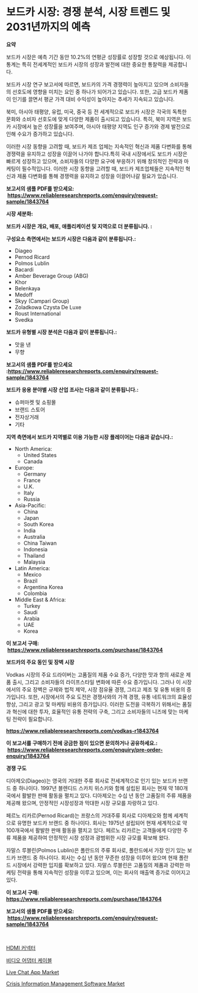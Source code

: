 <p><h1>보드카 시장: 경쟁 분석, 시장 트렌드 및 2031년까지의 예측</h1></p><p><strong>요약</strong></p>
<p><p>보드카 시장은 예측 기간 동안 10.2%의 연평균 성장률로 성장할 것으로 예상됩니다. 이 통계는 특히 전세계적인 보드카 시장의 성장과 발전에 대한 중요한 통찰력을 제공합니다.</p><p>보드카 시장 연구 보고서에 따르면, 보드카의 가격 경쟁력이 높아지고 있으며 소비자들의 선호도에 영향을 미치는 요인 중 하나가 되어가고 있습니다. 또한, 고급 보드카 제품이 인기를 끌면서 평균 가격 대비 수익성이 높아지는 추세가 지속되고 있습니다.</p><p>북미, 아시아 태평양, 유럽, 미국, 중국 등 전 세계적으로 보드카 시장은 각국의 독특한 문화와 소비자 선호도에 맞게 다양한 제품이 출시되고 있습니다. 특히, 북미 지역은 보드카 시장에서 높은 성장률을 보여주며, 아시아 태평양 지역도 인구 증가와 경제 발전으로 인해 수요가 증가하고 있습니다.</p><p>이러한 시장 동향을 고려할 때, 보드카 제조 업체는 지속적인 혁신과 제품 다변화를 통해 경쟁력을 유지하고 성장을 이끌어 나가야 합니다.특히 국내 시장에서도 보드카 시장은 빠르게 성장하고 있으며, 소비자들의 다양한 요구에 부응하기 위해 창의적인 전략과 마케팅이 필수적입니다. 이러한 시장 동향을 고려할 때, 보드카 제조업체들은 지속적인 혁신과 제품 다변화를 통해 경쟁력을 유지하고 성장을 이끌어나갈 필요가 있습니다.</p></p>
<p><strong>보고서의 샘플 PDF를 받으세요: &nbsp;<a href="https://www.reliableresearchreports.com/enquiry/request-sample/1843764">https://www.reliableresearchreports.com/enquiry/request-sample/1843764</a></strong></p>
<p><strong>시장 세분화:</strong></p>
<p><strong> 보드카 시장은 개요, 배포, 애플리케이션 및 지역으로 더 분류됩니다. :</strong></p>
<p><strong>구성요소 측면에서는 보드카 시장은 다음과 같이 분류됩니다.:</strong></p>
<p><ul><li>Diageo</li><li>Pernod Ricard</li><li>Polmos Lublin</li><li>Bacardi</li><li>Amber Beverage Group (ABG)</li><li>Khor</li><li>Belenkaya</li><li>Medoff</li><li>Skyy (Campari Group)</li><li>Zoladkowa Czysta De Luxe</li><li>Roust International</li><li>Svedka</li></ul></p>
<p><strong> 보드카 유형별 시장 분석은 다음과 같이 분류됩니다.:</strong></p>
<p><ul><li>맛을 낸</li><li>무향</li></ul></p>
<p><strong>보고서의 샘플 PDF를 받으세요 :<a href="https://www.reliableresearchreports.com/enquiry/request-sample/1843764">https://www.reliableresearchreports.com/enquiry/request-sample/1843764</a></strong></p>
<p><strong> 보드카 응용 분야별 시장 산업 조사는 다음과 같이 분류됩니다.:</strong></p>
<p><ul><li>슈퍼마켓 및 쇼핑몰</li><li>브랜드 스토어</li><li>전자상거래</li><li>기타</li></ul></p>
<p><strong>지역 측면에서 보드카 지역별로 이용 가능한 시장 플레이어는 다음과 같습니다.:</strong></p>
<p><ul>
    <li>
        North America:
        <ul>
            <li>United States</li>
            <li>Canada</li>
        </ul>
    </li>
    <li>
        Europe:
        <ul>
            <li>Germany</li>
            <li>France</li>
            <li>U.K.</li>
            <li>Italy</li>
            <li>Russia</li>
        </ul>
    </li>
    <li>
        Asia-Pacific:
        <ul>
            <li>China</li>
            <li>Japan</li>
            <li>South Korea</li>
            <li>India</li>
            <li>Australia</li>
            <li>China Taiwan</li>
            <li>Indonesia</li>
            <li>Thailand</li>
            <li>Malaysia</li>
        </ul>
    </li>
    <li>
        Latin America:
        <ul>
            <li>Mexico</li>
            <li>Brazil</li>
            <li>Argentina Korea</li>
            <li>Colombia</li>
        </ul>
    </li>
    <li>
        Middle East & Africa:
        <ul>
            <li>Turkey</li>
            <li>Saudi</li>
            <li>Arabia</li>
            <li>UAE</li>
            <li>Korea</li>
        </ul>
    </li>
    </ul></p>
<p><strong>이 보고서 구매: &nbsp;<a href="https://www.reliableresearchreports.com/purchase/1843764">https://www.reliableresearchreports.com/purchase/1843764</a></strong></p>
<p><strong>보드카의 주요 동인 및 장벽 시장</strong></p>
<p><p>Vodkas 시장의 주요 드라이버는 고품질의 제품 수요 증가, 다양한 맛과 향의 새로운 제품 출시, 그리고 소비자들의 라이프스타일 변화에 따른 수요 증가입니다. 그러나 이 시장에서의 주요 장벽은 규제와 법적 제약, 시장 점유율 경쟁, 그리고 제조 및 유통 비용의 증가입니다. 또한, 시장에서의 주요 도전은 경쟁사와의 가격 경쟁, 유통 네트워크의 효율성 향상, 그리고 광고 및 마케팅 비용의 증가입니다. 이러한 도전을 극복하기 위해서는 품질과 혁신에 대한 투자, 효율적인 유통 전략의 구축, 그리고 소비자들의 니즈에 맞는 마케팅 전략이 필요합니다.</p></p>
<p><strong><a href="https://www.reliableresearchreports.com/vodkas-r1843764">https://www.reliableresearchreports.com/vodkas-r1843764</a></strong></p>
<p><strong>이 보고서를 구매하기 전에 궁금한 점이 있으면 문의하거나 공유하세요.: &nbsp;<a href="https://www.reliableresearchreports.com/enquiry/pre-order-enquiry/1843764">https://www.reliableresearchreports.com/enquiry/pre-order-enquiry/1843764</a></strong></p>
<p><strong>경쟁 구도</strong></p>
<p><p>디아제오(Diageo)는 영국의 거대한 주류 회사로 전세계적으로 인기 있는 보드카 브랜드 중 하나이다. 1997년 블렌디드 스카치 위스키와 함께 설립된 회사는 현재 약 180개국에서 활발한 판매 활동을 펼치고 있다. 디아제오는 수십 년 동안 고품질의 주류 제품을 제공해 왔으며, 안정적인 시장성장과 막대한 시장 규모를 자랑하고 있다.</p><p>페르노 리카르(Pernod Ricard)는 프랑스의 거대주류 회사로 디아제오와 함께 세계적으로 유명한 보드카 브랜드 중 하나이다. 회사는 1975년 설립되어 현재 세계적으로 약 100개국에서 활발한 판매 활동을 펼치고 있다. 페르노 리카르는 고객들에게 다양한 주류 제품을 제공하여 안정적인 시장 성장과 광범위한 시장 규모를 확보해 왔다.</p><p>자말스 루블린(Polmos Lublin)은 폴란드의 주류 회사로, 폴란드에서 가장 인기 있는 보드카 브랜드 중 하나이다. 회사는 수십 년 동안 꾸준한 성장을 이루어 왔으며 현재 폴란드 시장에서 강력한 입지를 확보하고 있다. 자말스 루블린은 고품질의 제품과 강력한 마케팅 전략을 통해 지속적인 성장을 이루고 있으며, 이는 회사의 매출액 증가로 이어지고 있다.</p></p>
<p><strong>이 보고서 구매: &nbsp; <a href="https://www.reliableresearchreports.com/purchase/1843764">https://www.reliableresearchreports.com/purchase/1843764</a></strong></p>
<p><strong>보고서의 샘플 PDF를 받으세요: &nbsp;<a href="https://www.reliableresearchreports.com/enquiry/request-sample/1843764">https://www.reliableresearchreports.com/enquiry/request-sample/1843764</a></strong><strong></strong></p>
<p>&nbsp;</p>
<p><p><a href="https://github.com/CliftonFisher9067/Market-Research-Report-List-1/blob/main/983634622519.md">HDMI 커넥터</a></p><p><a href="https://github.com/fernandotryO5lson96765/Market-Research-Report-List-1/blob/main/394505422520.md">비디오 어댑터 케이블</a></p><p><a href="https://github.com/dx0328/Market-Research-Report-List-2/blob/main/live-chat-app-market.md">Live Chat App Market</a></p><p><a href="https://github.com/Glendatilghmankmgz0rbhwpy/Market-Research-Report-List-2/blob/main/crisis-information-management-software-market.md">Crisis Information Management Software Market</a></p></p>
